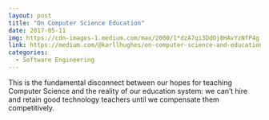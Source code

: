 ```yaml
---
layout: post
title: "On Computer Science Education"
date: 2017-05-11
img: https://cdn-images-1.medium.com/max/2000/1*dzA7qi3DdOj0HAvYzNfP4g.jpeg
link: https://medium.com/@karllhughes/on-computer-science-and-education-68bb897ce50e
categories:
  - Software Engineering
---
```

This is the fundamental disconnect between our hopes for teaching Computer Science and the reality of our education system: we can’t hire and retain good technology teachers until we compensate them competitively.
